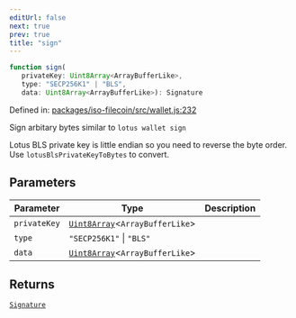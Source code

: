 ```yaml
---
editUrl: false
next: true
prev: true
title: "sign"
---
```


```ts
function sign(
   privateKey: Uint8Array<ArrayBufferLike>, 
   type: "SECP256K1" | "BLS", 
   data: Uint8Array<ArrayBufferLike>): Signature
```

Defined in: [packages/iso-filecoin/src/wallet.js:232](https://github.com/hugomrdias/filecoin/blob/main/packages/iso-filecoin/src/wallet.js#L232)

Sign arbitary bytes similar to `lotus wallet sign`

Lotus BLS private key is little endian so you need to reverse the byte order. Use `lotusBlsPrivateKeyToBytes` to convert.

## Parameters

| Parameter | Type | Description |
| ------ | ------ | ------ |
| `privateKey` | [`Uint8Array`](https://developer.mozilla.org/docs/Web/JavaScript/Reference/Global_Objects/Uint8Array)\<`ArrayBufferLike`\> |  |
| `type` | `"SECP256K1"` \| `"BLS"` |  |
| `data` | [`Uint8Array`](https://developer.mozilla.org/docs/Web/JavaScript/Reference/Global_Objects/Uint8Array)\<`ArrayBufferLike`\> |  |

## Returns

[`Signature`](/api/signature/classes/signature/)
